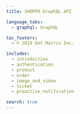 ```yaml
---
title: SHOPPO GraphQL API

language_tabs:
  - graphql: GraphQL

toc_footers:
  - © 2019 Dot Matrix Inc.

includes:
  - introduction
  - authentication
  - product
  - order
  - image_and_video
  - ticket
  - proactive_notification

search: true
---
```



